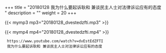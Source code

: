 +++
title = "20180128  我为什么要起诉耿和 兼谈民主人士对法律诉讼应有的态度 "
description = ""
weight = 20
+++

{{< mymp3 mp3="20180128_dvestedzfti.mp3" >}}

{{< mymp4 mp4="20180128_dvestedzfti.mp4" >}}

     
     https://www.youtube.com/watch?v=dvEstEdZFTI 
     我为什么要起诉耿和 兼谈民主人士对法律诉讼应有的态度 
